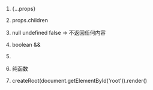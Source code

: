 1. {...props}

2. props.children

3. null undefined false -> 不返回任何内容

4. boolean && <div></div>

5. <Fragment key={}>

6. 纯函数

7. createRoot(document.getElementById('root')).render(<App />)
